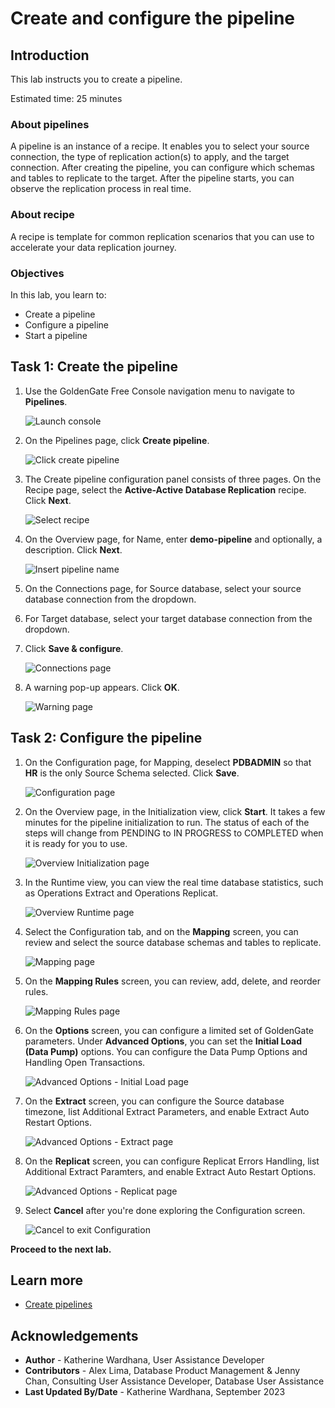 # Create and configure the pipeline

## Introduction
This lab instructs you to create a pipeline. 

Estimated time: 25 minutes

### About pipelines
A pipeline is an instance of a recipe. It enables you to select your source connection, the type of replication action(s) to apply, and the target connection. After creating the pipeline, you can configure which schemas and tables to replicate to the target. After the pipeline starts, you can observe the replication process in real time. 

### About recipe
A recipe is template for common replication scenarios that you can use to accelerate your data replication journey.

### Objectives
In this lab, you learn to:
* Create a pipeline
* Configure a pipeline
* Start a pipeline

## Task 1: Create the pipeline

1. Use the GoldenGate Free Console navigation menu to navigate to **Pipelines**.

    ![Launch console](./images/01-01-pipeline.png " ")

2. On the Pipelines page, click **Create pipeline**.

    ![Click create pipeline](./images/01-02-create-pipeline.png " ")

3. The Create pipeline configuration panel consists of three pages. On the Recipe page, select the **Active-Active Database Replication** recipe. Click **Next**.

    ![Select recipe](./images/01-03-select-recipe.png " ")

4. On the Overview page, for Name, enter **demo-pipeline** and optionally, a description. Click **Next**.

    ![Insert pipeline name](./images/01-04-name-pipeline.png " ")

5. On the Connections page, for Source database, select your source database connection from the dropdown.

6. For Target database, select your target database connection from the dropdown.

7. Click **Save & configure**.

    ![Connections page](./images/01-07-select-connections.png " ")

9. A warning pop-up appears. Click **OK**.

    ![Warning page](./images/01-08-warning.png " ")


## Task 2: Configure the pipeline

1. On the Configuration page, for Mapping, deselect **PDBADMIN** so that **HR** is the only Source Schema selected. Click **Save**.

    ![Configuration page](./images/02-01-configuration-save.png " ")

2.  On the Overview page, in the Initialization view, click **Start**. It takes a few minutes for the pipeline initialization to run. The status of each of the steps will change from PENDING to IN PROGRESS to COMPLETED when it is ready for you to use.

    ![Overview Initialization page](./images/02-02-overview-start.png " ")

3.  In the Runtime view, you can view the real time database statistics, such as Operations Extract and Operations Replicat. 

    ![Overview Runtime page](./images/02-03-overview-runtime.png " ")

4. Select the Configuration tab, and on the **Mapping** screen, you can review and select the source database schemas and tables to replicate.

    ![Mapping page](./images/02-04-mapping.png " ")

5. On the **Mapping Rules** screen, you can review, add, delete, and reorder rules.

    ![Mapping Rules page](./images/02-05-mapping-rules.png " ")

6. On the **Options** screen, you can configure a limited set of GoldenGate parameters. Under **Advanced Options**, you can set the **Initial Load (Data Pump)** options. You can configure the Data Pump Options and Handling Open Transactions. 


    ![Advanced Options - Initial Load page](./images/02-06-initial-load.png " ")

7. On the **Extract** screen, you can configure the Source database timezone, list Additional Extract Parameters, and enable Extract Auto Restart Options.

    ![Advanced Options - Extract page](./images/02-07-extract.png " ")

8. On the **Replicat** screen, you can configure Replicat Errors Handling, list Additional Extract Paramters, and enable Extract Auto Restart Options.

    ![Advanced Options - Replicat page](./images/02-08-replicat.png " ")

9. Select **Cancel** after you're done exploring the Configuration screen. 

    ![Cancel to exit Configuration](./images/02-09-cancel.png " ")


**Proceed to the next lab.**

## Learn more

* [Create pipelines](https://docs-uat.us.oracle.com/en/middleware/goldengate/free/21/uggfe/create-pipelines.html#GUID-F8027670-E92C-4187-B312-D9532729CC8F)

## Acknowledgements
* **Author** - Katherine Wardhana, User Assistance Developer
* **Contributors** -  Alex Lima, Database Product Management & Jenny Chan, Consulting User Assistance Developer, Database User Assistance
* **Last Updated By/Date** - Katherine Wardhana, September 2023
